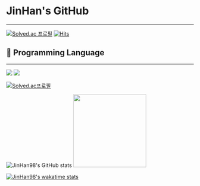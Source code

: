 # JinHan's GitHub
***
[![Solved.ac
프로필](http://mazassumnida.wtf/api/mini/generate_badge?boj=Kau0303)](https://solved.ac/Kau0303)
[![Hits](https://hits.seeyoufarm.com/api/count/incr/badge.svg?url=https%3A%2F%2Fgithub.com%2FJinHan98&count_bg=%236DF308&title_bg=%23EDE608&icon=spring.svg&icon_color=%23090909&title=%EC%98%A4%EB%8A%98+%EB%B0%A9%EB%AC%B8%EC%9E%90%EC%88%98&edge_flat=false)](https://hits.seeyoufarm.com)

## 🤔 Programming Language
***
<a href="클릭시 이동할 링크" target="_blank"><img src="https://img.shields.io/badge/-Spring%20Boot-%FFFFFFF?style=plastic&logo=springboot&logocolor=#6DB33F"/></a>
<a href="클릭시 이동할 링크" target="_blank"><img src="https://img.shields.io/badge/-Spring-brightgreen?style=plastic&logo=spring&logocolor=#6DB33F"/></a>

[![Solved.ac프로필](http://mazassumnida.wtf/api/v2/generate_badge?boj=Kau0303)](https://solved.ac/Kau0303)


![JinHan98's GitHub stats](https://github-readme-stats.vercel.app/api?username=JinHan98&show_icons=true&theme=dark)
<img height="196em" src="https://github-readme-stats.vercel.app/api/top-langs/?username=JinHan98&langs_count=8">

[![JinHan98's wakatime stats](https://github-readme-stats.vercel.app/api/wakatime?username=JinHan98)](https://github.com/anuraghazra/github-readme-stats)
<!--
**JinHan98/JinHan98** is a ✨ _special_ ✨ repository because its `README.md` (this file) appears on your GitHub profile.

Here are some ideas to get you started:

- 🔭 I’m currently working on ...
- 🌱 I’m currently learning ...
- 👯 I’m looking to collaborate on ...
- 🤔 I’m looking for help with ...
- 💬 Ask me about ...
- 📫 How to reach me: ...
- 😄 Pronouns: ...
- ⚡ Fun fact: ...
-->

